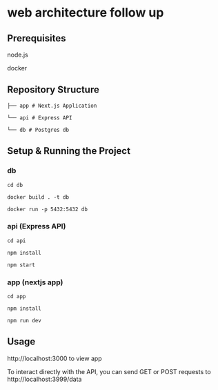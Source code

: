 # web architecture follow up

  
  
  

## Prerequisites

 
node.js

docker

  

## Repository Structure

```
├── app # Next.js Application

└── api # Express API

└── db # Postgres db
```
  

## Setup & Running the Project

  

### db

```
cd db

docker build . -t db

docker run -p 5432:5432 db
```


### api (Express API)

```
cd api

npm install

npm start
```

  

### app (nextjs app)

```
cd app

npm install

npm run dev
```

  

## Usage

http://localhost:3000 to view app

  

To interact directly with the API, you can send GET or POST requests to http://localhost:3999/data





